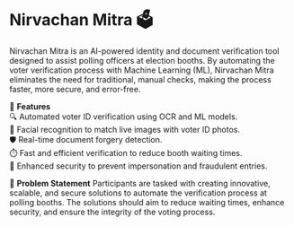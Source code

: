 # Nirvachan Mitra 🗳️

Nirvachan Mitra is an AI-powered identity and document verification tool designed to assist polling officers at election booths. By automating the voter verification process with Machine Learning (ML), Nirvachan Mitra eliminates the need for traditional, manual checks, making the process faster, more secure, and error-free.

🚀 **Features**  
🔍 Automated voter ID verification using OCR and ML models.  
🧠 Facial recognition to match live images with voter ID photos.  
🛡️ Real-time document forgery detection.  
⏱️ Fast and efficient verification to reduce booth waiting times.  
🔐 Enhanced security to prevent impersonation and fraudulent entries. 

🎯 **Problem Statement**
Participants are tasked with creating innovative, scalable, and secure solutions to automate the verification process at polling booths. The solutions should aim to reduce waiting times, enhance security, and ensure the integrity of the voting process.
